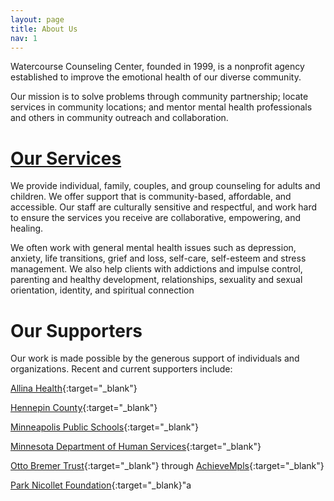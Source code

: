 ```yaml
---
layout: page
title: About Us
nav: 1
---
```


Watercourse Counseling Center, founded in 1999, is a nonprofit agency
established to improve the emotional health of our diverse community.

Our mission is to solve problems through community partnership; locate
services in community locations; and mentor mental health professionals
and others in community outreach and collaboration.

# [Our Services](http://watercoursecounseling.org/services/)
We provide individual, family, couples, and group
counseling for adults and children. We offer support that is
community-based, affordable, and accessible.  Our staff are culturally
sensitive and respectful, and work hard to ensure the services you
receive are collaborative, empowering, and healing.

We often work with general mental health issues such as
depression, anxiety, life transitions, grief and loss, self-care,
self-esteem and stress management.  We also help clients with addictions
and impulse control, parenting and healthy development, relationships,
sexuality and sexual orientation, identity, and spiritual connection

# Our Supporters

Our work is made possible by the generous support of individuals and organizations. Recent and current supporters include:

[Allina Health](http://www.allinahealth.org/){:target="_blank"}

[Hennepin County](http://www.hennepin.us/residents/health-medical/childrens-mental-health-services){:target="_blank"}

[Minneapolis Public Schools](http://cpo.mpls.k12.mn.us/){:target="_blank"}

[Minnesota Department of Human Services](http://www.dhs.state.mn.us/main/idcplg?IdcService=GET_DYNAMIC_CONVERSION&RevisionSelectionMethod=LatestReleased&dDocName=id_000162){:target="_blank"}

[Otto Bremer Trust](http://www.ottobremer.org/){:target="_blank"} through [AchieveMpls](https://www.achievempls.org/){:target="_blank"}

[Park Nicollet Foundation](http://www.parknicollet.com/communityandvolunteerism/park-nicollet-foundation){:target="_blank}"a
